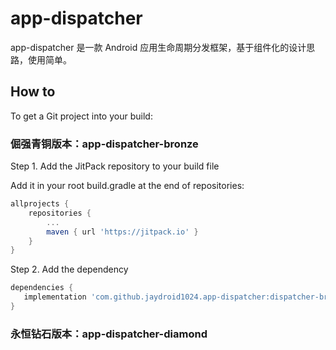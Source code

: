 # app-dispatcher
app-dispatcher 是一款 Android 应用生命周期分发框架，基于组件化的设计思路，使用简单。



## How to

To get a Git project into your build:

### 倔强青铜版本：app-dispatcher-bronze 

Step 1. Add the JitPack repository to your build file

Add it in your root build.gradle at the end of repositories:

```groovy
allprojects {
	repositories {
		...
		maven { url 'https://jitpack.io' }
	}
}
```



Step 2. Add the dependency

```groovy
dependencies {
   implementation 'com.github.jaydroid1024.app-dispatcher:dispatcher-bronze:v1.0.5'
}
```



### 永恒钻石版本：app-dispatcher-diamond

